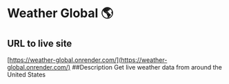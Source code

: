# Weather Global 🌎
## URL to live site
[https://weather-global.onrender.com/](https://weather-global.onrender.com/)
##Description
Get live weather data from around the United States
